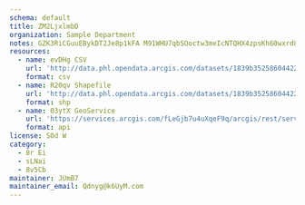 ```yaml
---
schema: default
title: ZM2LjxlmbD 
organization: Sample Department 
notes: GZK3RiCGuuEBykDT2Je8p1kFA M91WHU7qbSOoctw3meIcNTQHX4zpsKh60wxrd8rqE2obMBggWmn4Llif76Dya5POtZPdzh5nSR 
resources:
  - name: evDHg CSV
    url: 'http://data.phl.opendata.arcgis.com/datasets/1839b35258604422b0b520cbb668df0d_0.csv'
    format: csv
  - name: R20qv Shapefile
    url: 'http://data.phl.opendata.arcgis.com/datasets/1839b35258604422b0b520cbb668df0d_0.zip'
    format: shp
  - name: 03ytX GeoService
    url: 'https://services.arcgis.com/fLeGjb7u4uXqeF9q/arcgis/rest/services/Air_Monitoring_Stations/FeatureServer/0/query'
    format: api
license: S0d W 
category:
  - 8r Ei 
  - sLNai 
  - 8v5Cb 
maintainer: JUmB7  
maintainer_email: Qdnyg@k6UyM.com
---
```

